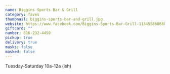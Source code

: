 ```yaml
---
name: Biggins Sports Bar & Grill
category: faves
thumbnail: biggins-sports-bar-and-grill.jpg
website: https://www.facebook.com/Biggins-Sports-Bar-Grill-113455868688867/
giftcard: ""
number: 816-232-4450
pickup: true
delivery: true
masks: false
masked: false
---
```

Tuesday-Saturday 10a-12a (ish)
